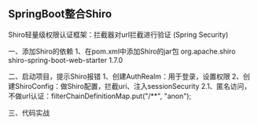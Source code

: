 
## SpringBoot整合Shiro

Shiro轻量级权限认证框架：拦截器对url拦截进行验证
(Spring Security)

一、添加Shiro的依赖
	1、在pom.xml中添加Shiro的jar包
		<dependency>
            <groupId>org.apache.shiro</groupId>
            <artifactId>shiro-spring-boot-web-starter</artifactId>
            <version>1.7.0</version>
        </dependency>
    
二、启动项目，提示Shiro报错
	1、创建AuthRealm：用于登录，设置权限
	2、创建ShiroConfig：做Shiro配置，拦截uri、注入sessionSecurity
	    2.1、匿名访问，不做url认证：filterChainDefinitionMap.put("/**", "anon");
				
三、代码实战



	
